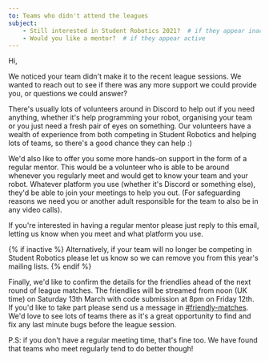 ```yaml
---
to: Teams who didn't attend the leagues
subject:
    - Still interested in Student Robotics 2021?  # if they appear inactive
    - Would you like a mentor?  # if they appear active
---
```


Hi,

We noticed your team didn't make it to the recent league sessions. We wanted to
reach out to see if there was any more support we could provide you, or questions
we could answer?

There's usually lots of volunteers around in Discord to help out if you need
anything, whether it's help programming your robot, organising your team or you
just need a fresh pair of eyes on something. Our volunteers have a wealth of
experience from both competing in Student Robotics and helping lots of teams, so
there's a good chance they can help :)

We'd also like to offer you some more hands-on support in the form of a regular
mentor. This would be a volunteer who is able to be around whenever you
regularly meet and would get to know your team and your robot. Whatever platform
you use (whether it's Discord or something else), they'd be able to join your
meetings to help you out. (For safeguarding reasons we need you or another adult
responsible for the team to also be in any video calls).

If you're interested in having a regular mentor please just reply to this
email, letting us know when you meet and what platform you use.

{% if inactive %}
Alternatively, if your team will no longer be competing in Student Robotics
please let us know so we can remove you from this year's mailing lists.
{% endif %}

Finally, we'd like to confirm the details for the friendlies ahead of the next
round of league matches. The friendlies will be streamed from noon (UK time) on
Saturday 13th March with code submission at 8pm on Friday 12th. If you'd like to
take part please send us a message in [#friendly-matches][friendly-matches].
We'd love to see lots of teams there as it's a great opportunity to find and fix
any last minute bugs before the league session.

P.S: if you don't have a regular meeting time, that's fine too. We have found
that teams who meet regularly tend to do better though!

[friendly-matches]: https://discord.com/channels/775497131057741836/780326509738852402
